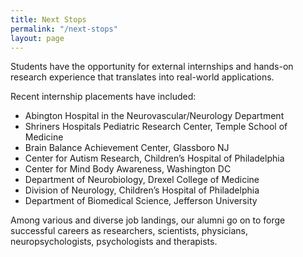 ```yaml
---
title: Next Stops
permalink: "/next-stops"
layout: page
---
```


Students have the opportunity for external internships and hands-on research experience that translates into real-world applications.

Recent internship placements have included:

- Abington Hospital in the Neurovascular/Neurology Department
- Shriners Hospitals Pediatric Research Center, Temple School of Medicine
- Brain Balance Achievement Center, Glassboro NJ
- Center for Autism Research, Children’s Hospital of Philadelphia
- Center for Mind Body Awareness, Washington DC
- Department of Neurobiology, Drexel College of Medicine
- Division of Neurology, Children’s Hospital of Philadelphia
- Department of Biomedical Science, Jefferson University

Among various and diverse job landings, our alumni go on to forge successful careers as researchers, scientists,  physicians, neuropsychologists, psychologists and therapists.
